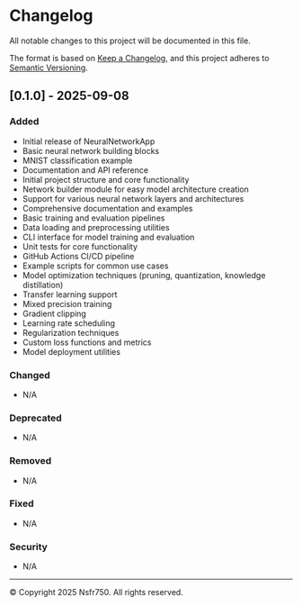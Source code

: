 # Changelog

All notable changes to this project will be documented in this file.

The format is based on [Keep a Changelog](https://keepachangelog.com/en/1.0.0/),
and this project adheres to [Semantic Versioning](https://semver.org/spec/v2.0.0.html).

## [0.1.0] - 2025-09-08

### Added
- Initial release of NeuralNetworkApp
- Basic neural network building blocks
- MNIST classification example
- Documentation and API reference
- Initial project structure and core functionality
- Network builder module for easy model architecture creation
- Support for various neural network layers and architectures
- Comprehensive documentation and examples
- Basic training and evaluation pipelines
- Data loading and preprocessing utilities
- CLI interface for model training and evaluation
- Unit tests for core functionality
- GitHub Actions CI/CD pipeline
- Example scripts for common use cases
- Model optimization techniques (pruning, quantization, knowledge distillation)
- Transfer learning support
- Mixed precision training
- Gradient clipping
- Learning rate scheduling
- Regularization techniques
- Custom loss functions and metrics
- Model deployment utilities

### Changed
- N/A

### Deprecated
- N/A

### Removed
- N/A

### Fixed
- N/A

### Security
- N/A

---
© Copyright 2025 Nsfr750. All rights reserved.
